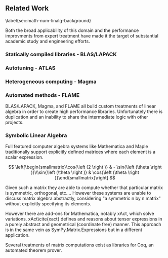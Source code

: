 
Related Work
------------

\label{sec:math-num-linalg-background}

Both the broad applicability of this domain and the performance improvments from expert treatment have made it the target of substantial academic study and engineering efforts.

### Statically compiled libraries - BLAS/LAPACK

### Autotuning - ATLAS

### Heterogeneous computing - Magma

### Automated methods - FLAME

BLAS/LAPACK, Magma, and FLAME all build custom treatments of linear algebra in order to create high performance libraries.  Unfortunately there is duplication and an inability to share the intermediate logic with other projects.  

### Symbolic Linear Algebra

Full featured computer algebra systems like Mathematica and Maple traditionally support explicitly defined matrices where each element is a scalar expression. 

$$ \left[\begin{smallmatrix}\cos{\left (2 \right )} & - \sin{\left (\theta \right )}\\\sin{\left (\theta \right )} & \cos{\left (\theta \right )}\end{smallmatrix}\right] $$ 

Given such a matrix they are able to compute whether that particular matrix is symmetric, orthogonal, etc....  However these systems are unable to discuss matrix algebra abstractly, considering "a symmetric n by n matrix" without explicitly specifying its elements.

However there are add-ons for Mathematica, notably xAct, which solve variations.  xAct\cite{xact} defines and reasons about tensor expressions in a purely abstract and geometrical (coordinate free) manner.  This approach is in the same vein as SymPy.Matrix.Expressions but in a different application.

Several treatments of matrix computations exist as libraries for Coq, an automated theorem prover.
